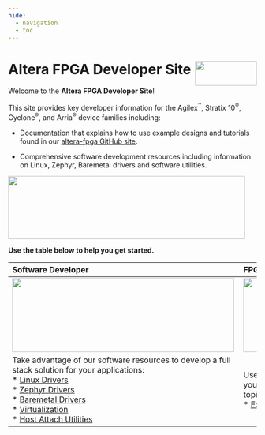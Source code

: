 ```yaml
---
hide:
  - navigation
  - toc
---
```


# **Altera FPGA Developer Site** <image src="assets/altera.png" align="right" width="125" height="50">

Welcome to the **Altera FPGA Developer Site**!

This site provides key developer information for the Agilex<sup>&trade;</sup>, Stratix 10<sup>&reg;</sup>, Cyclone<sup>&reg;</sup>, and Arria<sup>&reg;</sup> device families including:

* Documentation that explains how to use example designs and tutorials found in our [altera-fpga GitHub site](https://github.com/altera-fpga).

* Comprehensive software development resources including information on Linux, Zephyr, Baremetal drivers and software utilities.

<image src="common/images/altera-family-product.png" align="center" width="480" height="128">


**Use the table below to help you get started.**

|Software Developer | FPGA Developer | Application Developer |
|:---|:---|:---|
|<image src="common/images/sw-developer.png" align="left" width="450" height="150"> |<image src="common/images/fpga-developer.png" align="left" width="450" height="150">|<image src="common/images/application-developer.png" align="left" width="450" height="150">|
| Take advantage of our software resources to develop a full stack solution for your applications:<br>* [Linux Drivers](driver-list/driver-list-linux.md) <br>* [Zephyr Drivers](driver-list_zephyr/index.md) <br> * [Baremetal Drivers](driver-list_baremetal/index.md) <br> * [Virtualization](virtualization/hypervisors/xen/xen-overview.md) <br> * [Host Attach Utilities](sw-tools-list/host-attach-tools.md)|Use our example design resources as a starting point for your own custom design or to learn more about a specific topic:<br> * [Example Designs](ed-demo-list/ed-list.md)| Review our software utilities and higher level stack offerings:<br>* [Host Attach Utilities](sw-tools-list/host-attach-tools.md) |

